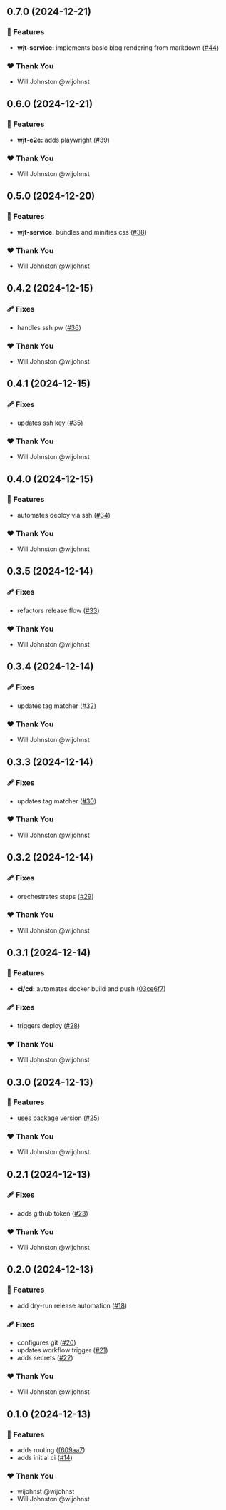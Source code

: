 ## 0.7.0 (2024-12-21)

### 🚀 Features

- **wjt-service:** implements basic blog rendering from markdown ([#44](https://github.com/wijohnst/wjt/pull/44))

### ❤️ Thank You

- Will Johnston @wijohnst

## 0.6.0 (2024-12-21)

### 🚀 Features

- **wjt-e2e:** adds playwright ([#39](https://github.com/wijohnst/wjt/pull/39))

### ❤️ Thank You

- Will Johnston @wijohnst

## 0.5.0 (2024-12-20)

### 🚀 Features

- **wjt-service:** bundles and minifies css ([#38](https://github.com/wijohnst/wjt/pull/38))

### ❤️ Thank You

- Will Johnston @wijohnst

## 0.4.2 (2024-12-15)

### 🩹 Fixes

- handles ssh pw ([#36](https://github.com/wijohnst/wjt/pull/36))

### ❤️ Thank You

- Will Johnston @wijohnst

## 0.4.1 (2024-12-15)

### 🩹 Fixes

- updates ssh key ([#35](https://github.com/wijohnst/wjt/pull/35))

### ❤️ Thank You

- Will Johnston @wijohnst

## 0.4.0 (2024-12-15)

### 🚀 Features

- automates deploy via ssh ([#34](https://github.com/wijohnst/wjt/pull/34))

### ❤️ Thank You

- Will Johnston @wijohnst

## 0.3.5 (2024-12-14)

### 🩹 Fixes

- refactors release flow ([#33](https://github.com/wijohnst/wjt/pull/33))

### ❤️ Thank You

- Will Johnston @wijohnst

## 0.3.4 (2024-12-14)

### 🩹 Fixes

- updates tag matcher ([#32](https://github.com/wijohnst/wjt/pull/32))

### ❤️ Thank You

- Will Johnston @wijohnst

## 0.3.3 (2024-12-14)

### 🩹 Fixes

- updates tag matcher ([#30](https://github.com/wijohnst/wjt/pull/30))

### ❤️ Thank You

- Will Johnston @wijohnst

## 0.3.2 (2024-12-14)

### 🩹 Fixes

- orechestrates steps ([#29](https://github.com/wijohnst/wjt/pull/29))

### ❤️ Thank You

- Will Johnston @wijohnst

## 0.3.1 (2024-12-14)

### 🚀 Features

- **ci/cd:** automates docker build and push ([03ce6f7](https://github.com/wijohnst/wjt/commit/03ce6f7))

### 🩹 Fixes

- triggers deploy ([#28](https://github.com/wijohnst/wjt/pull/28))

### ❤️ Thank You

- Will Johnston @wijohnst

## 0.3.0 (2024-12-13)

### 🚀 Features

- uses package version ([#25](https://github.com/wijohnst/wjt/pull/25))

### ❤️ Thank You

- Will Johnston @wijohnst

## 0.2.1 (2024-12-13)

### 🩹 Fixes

- adds github token ([#23](https://github.com/wijohnst/wjt/pull/23))

### ❤️ Thank You

- Will Johnston @wijohnst

## 0.2.0 (2024-12-13)

### 🚀 Features

- add dry-run release automation ([#18](https://github.com/wijohnst/wjt/pull/18))

### 🩹 Fixes

- configures git ([#20](https://github.com/wijohnst/wjt/pull/20))
- updates workflow trigger ([#21](https://github.com/wijohnst/wjt/pull/21))
- adds secrets ([#22](https://github.com/wijohnst/wjt/pull/22))

### ❤️ Thank You

- Will Johnston @wijohnst

## 0.1.0 (2024-12-13)

### 🚀 Features

- adds routing ([f609aa7](https://github.com/wijohnst/wjt/commit/f609aa7))
- adds initial ci ([#14](https://github.com/wijohnst/wjt/pull/14))

### ❤️ Thank You

- wijohnst @wijohnst
- Will Johnston @wijohnst